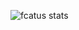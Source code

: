 ![fcatus stats](https://github-readme-stats.vercel.app/api?username=fcatus&show_icons=true&hide=issues,stars&hide_rank=false&include_all_commits=true&count_private=true&theme=tokyonight)
